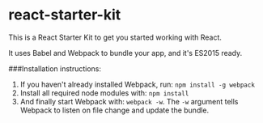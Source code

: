 # react-starter-kit

This is a React Starter Kit to get you started working with React.

It uses Babel and Webpack to bundle your app, and it's ES2015 ready.

###Installation instructions:

1. If you haven't already installed Webpack, run: ```npm install -g webpack```
2. Install all required node modules with: ```npm install```
3. And finally start Webpack with: ```webpack -w```. The ```-w``` argument tells Webpack to listen on file change and update the bundle.
